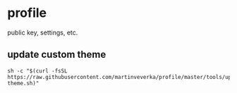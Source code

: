 # profile
public key, settings, etc.

## update custom theme
	sh -c "$(curl -fsSL https://raw.githubusercontent.com/martinveverka/profile/master/tools/update-theme.sh)"
